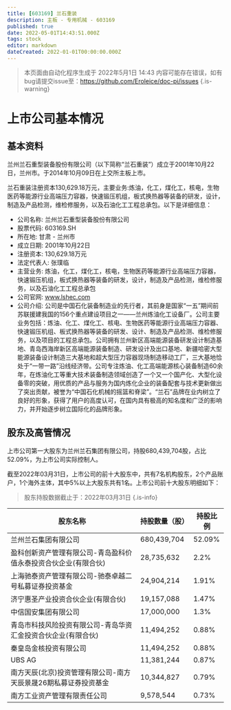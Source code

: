 ```yaml
---
title: [603169] 兰石重装
description: 主板 - 专用机械 - 603169
published: true
date: 2022-05-01T14:43:51.000Z
tags: stock
editor: markdown
dateCreated: 2022-01-01T00:00:00.000Z
---
```


> 本页面由自动化程序生成于 2022年5月1日 14:43
> 内容可能存在错误，如有bug请提交issue至：https://github.com/Eroleice/doc-pi/issues
{.is-warning}

# 上市公司基本情况

## 基本资料

兰州兰石重型装备股份有限公司（以下简称“兰石重装”）成立于2001年10月22日，兰州市。于2014年10月09日在上交所主板上市。

兰石重装注册资本130,629.18万元，主要业务:炼油，化工，煤化工，核电，生物医药等能源行业高端压力容器，快速锻压机组，板式换热器等装备的研发，设计，制造及产品检测，维检修服务，以及石油化工工程总承包。以下是详细信息：

- 公司名称: 兰州兰石重型装备股份有限公司
- 股票代码: 603169.SH
- 所在地: 甘肃 - 兰州市
- 成立日期: 2001年10月22日
- 注册资本: 130,629.18万元
- 法定代表人: 张璞临
- 主营业务: 炼油，化工，煤化工，核电，生物医药等能源行业高端压力容器，快速锻压机组，板式换热器等装备的研发，设计，制造及产品检测，维检修服务，以及石油化工工程总承包
- 公司官网: www.lshec.com
- 公司介绍: 公司是中国石化装备制造业的先行者，其前身是国家“一五”期间前苏联援建我国的156个重点建设项目之一——兰州炼油化工设备厂。公司主要业务包括：炼油、化工、煤化工、核电、生物医药等能源行业高端压力容器、快速锻压机组、板式换热器等装备的研发、设计、制造及产品检测、维检修服务，以及项目的工程总承包。公司拥有兰州新区高端能源装备研发设计制造基地、青岛西海岸新区高端能源装备制造、研发设计及出口基地、新疆哈密大型能源装备设计制造三大基地和超大型压力容器现场制造移动工厂，三大基地恰处于“一带一路”沿线经济带。公司专注炼油、化工高端能源核心装备制造60余年，在炼油化工等重大技术装备制造领域创造了一个又一个国产化、大型化设备零的突破，用优质的产品与服务为国内炼化企业的装备配套与技术更新做出了突出贡献，被誉为“中国石化机械的摇篮和脊梁”。“兰石”品牌在业内树立了良好的形象，获得了用户的高度认可，在国内具有极高的知名度和广泛的影响力，并开始逐步树立国际化的品牌形象。


## 股东及高管情况

上市公司第一大股东为兰州兰石集团有限公司，持股680,439,704股，占比52.09%，为上市公司实际控制人。

截至2022年03月31日，上市公司的前十大股东中，共有7名机构股东，2个产品账户，1个海外主体，其中5%以上大股东共有1名。上市公司前十大股东明细如下：

> 股东持股数据截止于：2022年03月31日
{.is-info}

| 股东名称 | 持股数量（股） | 持股比例 |
| --- | --- | --- |
| 兰州兰石集团有限公司 | 680,439,704 | 52.09% |
| 盈科创新资产管理有限公司-青岛盈科价值永泰投资合伙企业(有限合伙) | 28,735,632 | 2.2% |
| 上海驰泰资产管理有限公司-驰泰卓越二号私募证券投资基金 | 24,904,214 | 1.91% |
| 济宁惠圣产业投资合伙企业(有限合伙) | 19,157,088 | 1.47% |
| 中信国安集团有限公司 | 17,000,000 | 1.3% |
| 青岛市科技风险投资有限公司-青岛华资汇金投资合伙企业(有限合伙) | 11,494,252 | 0.88% |
| 秦皇岛金核投资有限公司 | 11,494,252 | 0.88% |
| UBS   AG | 11,381,244 | 0.87% |
| 南方天辰(北京)投资管理有限公司-南方天辰景晟26期私募证券投资基金 | 10,344,827 | 0.79% |
| 南方工业资产管理有限责任公司 | 9,578,544 | 0.73% |





